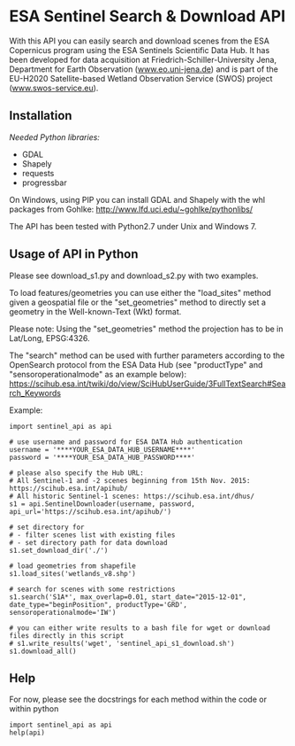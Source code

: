 ESA Sentinel Search & Download API
=====

With this API you can easily search and download scenes from the ESA Copernicus program using the ESA Sentinels Scientific Data Hub. It has been developed for data acquisition at Friedrich-Schiller-University Jena, Department for Earth Observation (www.eo.uni-jena.de) and is part of the EU-H2020 Satellite-based Wetland Observation Service (SWOS) project (www.swos-service.eu). 

Installation
-----------
*Needed Python libraries:*
* GDAL
* Shapely
* requests
* progressbar

On Windows, using PIP you can install GDAL and Shapely with the whl packages from Gohlke:
http://www.lfd.uci.edu/~gohlke/pythonlibs/

The API has been tested with Python2.7 under Unix and Windows 7.

Usage of API in Python
-----------
Please see download_s1.py and download_s2.py with two examples. 

To load features/geometries you can use either the "load_sites" method given a geospatial file or the "set_geometries" method to directly set a geometry in the Well-known-Text (Wkt) format. 
 
Please note: Using the "set_geometries" method the projection has to be in Lat/Long, EPSG:4326. 

The "search" method can be used with further parameters according to the OpenSearch protocol from the ESA Data Hub (see "productType" and "sensoroperationalmode" as an example below): 
https://scihub.esa.int/twiki/do/view/SciHubUserGuide/3FullTextSearch#Search_Keywords

Example:

    import sentinel_api as api
    
    # use username and password for ESA DATA Hub authentication
    username = '****YOUR_ESA_DATA_HUB_USERNAME****'
    password = '****YOUR_ESA_DATA_HUB_PASSWORD****'
    
    # please also specify the Hub URL:
    # All Sentinel-1 and -2 scenes beginning from 15th Nov. 2015: https://scihub.esa.int/apihub/
    # All historic Sentinel-1 scenes: https://scihub.esa.int/dhus/
    s1 = api.SentinelDownloader(username, password, api_url='https://scihub.esa.int/apihub/')
    
    # set directory for
    # - filter scenes list with existing files
    # - set directory path for data download
    s1.set_download_dir('./')
    
    # load geometries from shapefile
    s1.load_sites('wetlands_v8.shp')
    
    # search for scenes with some restrictions
    s1.search('S1A*', max_overlap=0.01, start_date="2015-12-01", date_type="beginPosition", productType='GRD', sensoroperationalmode='IW')
    
    # you can either write results to a bash file for wget or download files directly in this script
    # s1.write_results('wget', 'sentinel_api_s1_download.sh')
    s1.download_all()

Help
-----------
For now, please see the docstrings for each method within the code or within python
 
    import sentinel_api as api
    help(api)